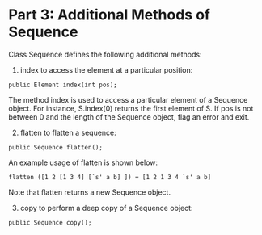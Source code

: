 # Part 3: Additional Methods of Sequence
Class Sequence defines the following additional methods:
1. index to access the element at a particular position:
```
public Element index(int pos);
```
The method index is used to access a particular element of a Sequence object. For instance, S.index(0) returns the first element of S. If pos is not between 0 and the length of the Sequence object, flag an error and exit.

2. flatten to flatten a sequence:
```
public Sequence flatten();
```
An example usage of flatten is shown below:
```
flatten ([1 2 [1 3 4] [`s' a b] ]) = [1 2 1 3 4 `s' a b]
```
Note that flatten returns a new Sequence object.

3. copy to perform a deep copy of a Sequence object:
```
public Sequence copy();
```
